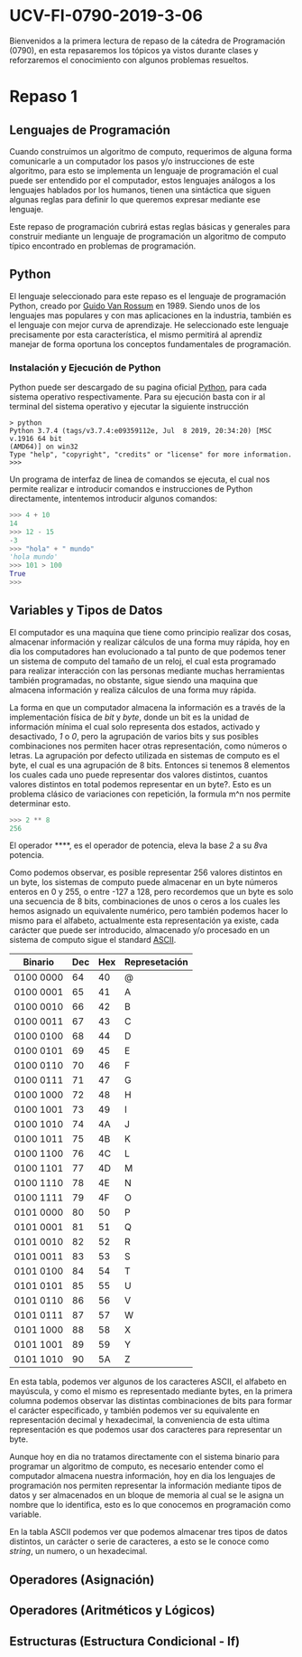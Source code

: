 # UCV-FI-0790-2019-3-06

Bienvenidos a la primera lectura de repaso de la cátedra de Programación (0790), en esta repasaremos los tópicos ya vistos durante clases y reforzaremos el conocimiento con algunos problemas resueltos.

# Repaso 1

## Lenguajes de Programación

Cuando construimos un algoritmo de computo, requerimos de alguna forma comunicarle a un computador los pasos y/o instrucciones de este algoritmo, para esto se implementa un lenguaje de programación el cual puede ser entendido por el computador, estos lenguajes análogos a los lenguajes hablados por los humanos, tienen una sintáctica que siguen algunas reglas para definir lo que queremos expresar mediante ese lenguaje.

Este repaso de programación cubrirá estas reglas básicas y generales para construir mediante un lenguaje de programación un algoritmo de computo típico encontrado en problemas de programación.

## Python

El lenguaje seleccionado para este repaso es el lenguaje de programación Python, creado por [Guido Van Rossum](https://gvanrossum.github.io/) en 1989. Siendo unos de los lenguajes mas populares y con mas aplicaciones en la industria, también es el lenguaje con mejor curva de aprendizaje. He seleccionado este lenguaje precisamente por esta característica, el mismo permitirá al aprendiz manejar de forma oportuna los conceptos fundamentales de programación.

### Instalación y Ejecución de Python

Python puede ser descargado de su pagina oficial [Python](https://www.python.org/), para cada sistema operativo respectivamente. Para su ejecución basta con ir al terminal del sistema operativo y ejecutar la siguiente instrucción

```
> python
Python 3.7.4 (tags/v3.7.4:e09359112e, Jul  8 2019, 20:34:20) [MSC v.1916 64 bit
(AMD64)] on win32
Type "help", "copyright", "credits" or "license" for more information.
>>>
```

Un programa de interfaz de linea de comandos se ejecuta, el cual nos permite realizar e introducir comandos e instrucciones de Python directamente, intentemos introducir algunos comandos:

```python
>>> 4 + 10
14
>>> 12 - 15
-3
>>> "hola" + " mundo"
'hola mundo'
>>> 101 > 100
True
>>>
```
## Variables y Tipos de Datos

El computador es una maquina que tiene como principio realizar dos cosas, almacenar información y realizar cálculos de una forma muy rápida, hoy en dia los computadores han evolucionado a tal punto de que podemos tener un sistema de computo del tamaño de un reloj, el cual esta programado para realizar interacción con las personas mediante muchas herramientas también programadas, no obstante, sigue siendo una maquina que almacena información y realiza cálculos de una forma muy rápida.

La forma en que un computador almacena la información es a través de la implementación física de *bit* y *byte*, donde un bit es la unidad de información mínima el cual solo representa dos estados, activado y desactivado, *1* o *0*, pero la agrupación de varios bits y sus posibles combinaciones nos permiten hacer otras representación, como números o letras. La agrupación por defecto utilizada en sistemas de computo es el byte, el cual es una agrupación de 8 bits. Entonces si tenemos 8 elementos los cuales cada uno puede representar dos valores distintos, cuantos valores distintos en total podemos representar en un byte?. Esto es un problema clásico de variaciones con repetición, la formula m^n nos permite determinar esto.

```python
>>> 2 ** 8
256
```

El operador ****, es el operador de potencia, eleva la base *2* a su *8*va potencia.

Como podemos observar, es posible representar 256 valores distintos en un byte, los sistemas de computo puede almacenar en un byte números enteros en 0 y 255, o entre -127 a 128, pero recordemos que un byte es solo una secuencia de 8 bits, combinaciones de unos o ceros a los cuales les hemos asignado un equivalente numérico, pero también podemos hacer lo mismo para el alfabeto, actualmente esta representación ya existe, cada carácter que puede ser introducido, almacenado y/o procesado en un sistema de computo sigue el standard [ASCII](https://es.wikipedia.org/wiki/ASCII).

Binario | Dec | Hex | Represetación
--------|-----|-----|--------------
0100 0000 |	64 | 40 | @
0100 0001 |	65 | 41 | A
0100 0010 |	66 | 42 | B
0100 0011 | 67 | 43 | C
0100 0100 |	68 | 44 | D
0100 0101 | 69 | 45 | E
0100 0110 | 70 | 46 | F
0100 0111 | 71 | 47 | G
0100 1000 | 72 | 48 | H
0100 1001 |	73 | 49 | I
0100 1010 | 74 | 4A | J
0100 1011 |	75 | 4B | K
0100 1100 |	76 | 4C | L
0100 1101 |	77 | 4D | M
0100 1110 |	78 | 4E | N
0100 1111 |	79 | 4F | O
0101 0000 |	80 | 50 | P
0101 0001 |	81 | 51 | Q
0101 0010 |	82 | 52 | R
0101 0011 |	83 | 53 | S
0101 0100 | 84 | 54 | T
0101 0101 |	85 | 55 | U
0101 0110 |	86 | 56 | V
0101 0111 |	87 | 57 | W
0101 1000 |	88 | 58 | X
0101 1001 |	89 | 59 | Y
0101 1010 |	90 | 5A | Z

En esta tabla, podemos ver algunos de los caracteres ASCII, el alfabeto en mayúscula, y como el mismo es representado mediante bytes, en la primera columna podemos observar las distintas combinaciones de bits para formar el carácter especificado, y también podemos ver su equivalente en representación decimal y hexadecimal, la conveniencia de esta ultima representación es que podemos usar dos caracteres para representar un byte.

Aunque hoy en dia no tratamos directamente con el sistema binario para programar un algoritmo de computo, es necesario entender como el computador almacena nuestra información, hoy en dia los lenguajes de programación nos permiten representar la información mediante tipos de datos y ser almacenados en un bloque de memoria al cual se le asigna un nombre que lo identifica, esto es lo que conocemos en programación como variable.

En la tabla ASCII podemos ver que podemos almacenar tres tipos de datos distintos, un carácter o serie de caracteres, a esto se le conoce como *string*, un numero, o un hexadecimal.

## Operadores (Asignación)

## Operadores (Aritméticos y Lógicos)

## Estructuras (Estructura Condicional - If)